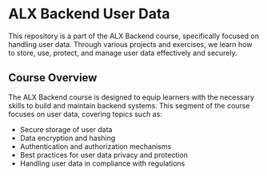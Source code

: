 # ALX Backend User Data

This repository is a part of the ALX Backend course, specifically focused on handling user data. Through various projects and exercises, we learn how to store, use, protect, and manage user data effectively and securely.

## Course Overview

The ALX Backend course is designed to equip learners with the necessary skills to build and maintain backend systems. This segment of the course focuses on user data, covering topics such as:

- Secure storage of user data
- Data encryption and hashing
- Authentication and authorization mechanisms
- Best practices for user data privacy and protection
- Handling user data in compliance with regulations
